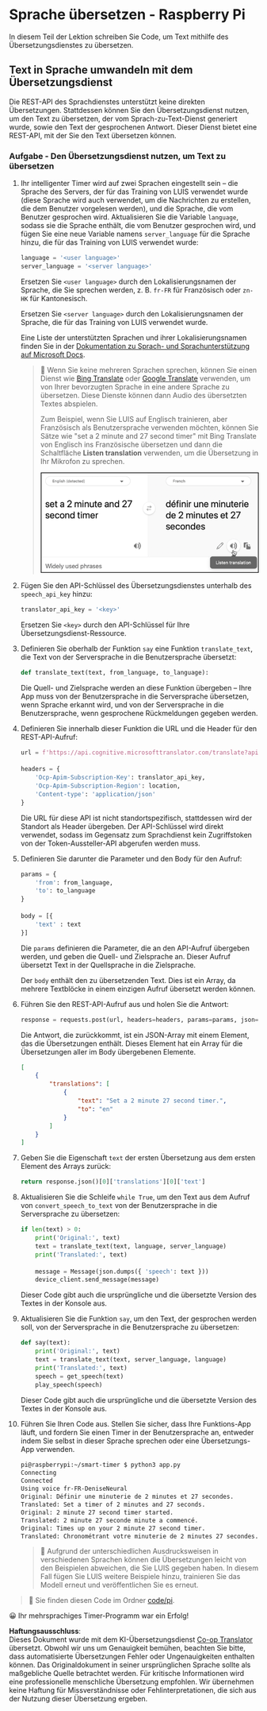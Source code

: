 <!--
CO_OP_TRANSLATOR_METADATA:
{
  "original_hash": "bbb5aa34221fe129dd3ce4d9ec33831a",
  "translation_date": "2025-08-25T22:28:20+00:00",
  "source_file": "6-consumer/lessons/4-multiple-language-support/pi-translate-speech.md",
  "language_code": "de"
}
-->
# Sprache übersetzen - Raspberry Pi

In diesem Teil der Lektion schreiben Sie Code, um Text mithilfe des Übersetzungsdienstes zu übersetzen.

## Text in Sprache umwandeln mit dem Übersetzungsdienst

Die REST-API des Sprachdienstes unterstützt keine direkten Übersetzungen. Stattdessen können Sie den Übersetzungsdienst nutzen, um den Text zu übersetzen, der vom Sprach-zu-Text-Dienst generiert wurde, sowie den Text der gesprochenen Antwort. Dieser Dienst bietet eine REST-API, mit der Sie den Text übersetzen können.

### Aufgabe - Den Übersetzungsdienst nutzen, um Text zu übersetzen

1. Ihr intelligenter Timer wird auf zwei Sprachen eingestellt sein – die Sprache des Servers, der für das Training von LUIS verwendet wurde (diese Sprache wird auch verwendet, um die Nachrichten zu erstellen, die dem Benutzer vorgelesen werden), und die Sprache, die vom Benutzer gesprochen wird. Aktualisieren Sie die Variable `language`, sodass sie die Sprache enthält, die vom Benutzer gesprochen wird, und fügen Sie eine neue Variable namens `server_language` für die Sprache hinzu, die für das Training von LUIS verwendet wurde:

    ```python
    language = '<user language>'
    server_language = '<server language>'
    ```

    Ersetzen Sie `<user language>` durch den Lokalisierungsnamen der Sprache, die Sie sprechen werden, z. B. `fr-FR` für Französisch oder `zn-HK` für Kantonesisch.

    Ersetzen Sie `<server language>` durch den Lokalisierungsnamen der Sprache, die für das Training von LUIS verwendet wurde.

    Eine Liste der unterstützten Sprachen und ihrer Lokalisierungsnamen finden Sie in der [Dokumentation zu Sprach- und Sprachunterstützung auf Microsoft Docs](https://docs.microsoft.com/azure/cognitive-services/speech-service/language-support?WT.mc_id=academic-17441-jabenn#speech-to-text).

    > 💁 Wenn Sie keine mehreren Sprachen sprechen, können Sie einen Dienst wie [Bing Translate](https://www.bing.com/translator) oder [Google Translate](https://translate.google.com) verwenden, um von Ihrer bevorzugten Sprache in eine andere Sprache zu übersetzen. Diese Dienste können dann Audio des übersetzten Textes abspielen.
    >
    > Zum Beispiel, wenn Sie LUIS auf Englisch trainieren, aber Französisch als Benutzersprache verwenden möchten, können Sie Sätze wie "set a 2 minute and 27 second timer" mit Bing Translate von Englisch ins Französische übersetzen und dann die Schaltfläche **Listen translation** verwenden, um die Übersetzung in Ihr Mikrofon zu sprechen.
    >
    > ![Die Schaltfläche "Listen translation" auf Bing Translate](../../../../../translated_images/bing-translate.348aa796d6efe2a92f41ea74a5cf42bb4c63d6faaa08e7f46924e072a35daa48.de.png)

1. Fügen Sie den API-Schlüssel des Übersetzungsdienstes unterhalb des `speech_api_key` hinzu:

    ```python
    translator_api_key = '<key>'
    ```

    Ersetzen Sie `<key>` durch den API-Schlüssel für Ihre Übersetzungsdienst-Ressource.

1. Definieren Sie oberhalb der Funktion `say` eine Funktion `translate_text`, die Text von der Serversprache in die Benutzersprache übersetzt:

    ```python
    def translate_text(text, from_language, to_language):
    ```

    Die Quell- und Zielsprache werden an diese Funktion übergeben – Ihre App muss von der Benutzersprache in die Serversprache übersetzen, wenn Sprache erkannt wird, und von der Serversprache in die Benutzersprache, wenn gesprochene Rückmeldungen gegeben werden.

1. Definieren Sie innerhalb dieser Funktion die URL und die Header für den REST-API-Aufruf:

    ```python
    url = f'https://api.cognitive.microsofttranslator.com/translate?api-version=3.0'

    headers = {
        'Ocp-Apim-Subscription-Key': translator_api_key,
        'Ocp-Apim-Subscription-Region': location,
        'Content-type': 'application/json'
    }
    ```

    Die URL für diese API ist nicht standortspezifisch, stattdessen wird der Standort als Header übergeben. Der API-Schlüssel wird direkt verwendet, sodass im Gegensatz zum Sprachdienst kein Zugriffstoken von der Token-Aussteller-API abgerufen werden muss.

1. Definieren Sie darunter die Parameter und den Body für den Aufruf:

    ```python
    params = {
        'from': from_language,
        'to': to_language
    }

    body = [{
        'text' : text
    }]
    ```

    Die `params` definieren die Parameter, die an den API-Aufruf übergeben werden, und geben die Quell- und Zielsprache an. Dieser Aufruf übersetzt Text in der Quellsprache in die Zielsprache.

    Der `body` enthält den zu übersetzenden Text. Dies ist ein Array, da mehrere Textblöcke in einem einzigen Aufruf übersetzt werden können.

1. Führen Sie den REST-API-Aufruf aus und holen Sie die Antwort:

    ```python
    response = requests.post(url, headers=headers, params=params, json=body)
    ```

    Die Antwort, die zurückkommt, ist ein JSON-Array mit einem Element, das die Übersetzungen enthält. Dieses Element hat ein Array für die Übersetzungen aller im Body übergebenen Elemente.

    ```json
    [
        {
            "translations": [
                {
                    "text": "Set a 2 minute 27 second timer.",
                    "to": "en"
                }
            ]
        }
    ]
    ```

1. Geben Sie die Eigenschaft `text` der ersten Übersetzung aus dem ersten Element des Arrays zurück:

    ```python
    return response.json()[0]['translations'][0]['text']
    ```

1. Aktualisieren Sie die Schleife `while True`, um den Text aus dem Aufruf von `convert_speech_to_text` von der Benutzersprache in die Serversprache zu übersetzen:

    ```python
    if len(text) > 0:
        print('Original:', text)
        text = translate_text(text, language, server_language)
        print('Translated:', text)

        message = Message(json.dumps({ 'speech': text }))
        device_client.send_message(message)
    ```

    Dieser Code gibt auch die ursprüngliche und die übersetzte Version des Textes in der Konsole aus.

1. Aktualisieren Sie die Funktion `say`, um den Text, der gesprochen werden soll, von der Serversprache in die Benutzersprache zu übersetzen:

    ```python
    def say(text):
        print('Original:', text)
        text = translate_text(text, server_language, language)
        print('Translated:', text)
        speech = get_speech(text)
        play_speech(speech)
    ```

    Dieser Code gibt auch die ursprüngliche und die übersetzte Version des Textes in der Konsole aus.

1. Führen Sie Ihren Code aus. Stellen Sie sicher, dass Ihre Funktions-App läuft, und fordern Sie einen Timer in der Benutzersprache an, entweder indem Sie selbst in dieser Sprache sprechen oder eine Übersetzungs-App verwenden.

    ```output
    pi@raspberrypi:~/smart-timer $ python3 app.py
    Connecting
    Connected
    Using voice fr-FR-DeniseNeural
    Original: Définir une minuterie de 2 minutes et 27 secondes.
    Translated: Set a timer of 2 minutes and 27 seconds.
    Original: 2 minute 27 second timer started.
    Translated: 2 minute 27 seconde minute a commencé.
    Original: Times up on your 2 minute 27 second timer.
    Translated: Chronométrant votre minuterie de 2 minutes 27 secondes.
    ```

    > 💁 Aufgrund der unterschiedlichen Ausdrucksweisen in verschiedenen Sprachen können die Übersetzungen leicht von den Beispielen abweichen, die Sie LUIS gegeben haben. In diesem Fall fügen Sie LUIS weitere Beispiele hinzu, trainieren Sie das Modell erneut und veröffentlichen Sie es erneut.

> 💁 Sie finden diesen Code im Ordner [code/pi](../../../../../6-consumer/lessons/4-multiple-language-support/code/pi).

😀 Ihr mehrsprachiges Timer-Programm war ein Erfolg!

**Haftungsausschluss**:  
Dieses Dokument wurde mit dem KI-Übersetzungsdienst [Co-op Translator](https://github.com/Azure/co-op-translator) übersetzt. Obwohl wir uns um Genauigkeit bemühen, beachten Sie bitte, dass automatisierte Übersetzungen Fehler oder Ungenauigkeiten enthalten können. Das Originaldokument in seiner ursprünglichen Sprache sollte als maßgebliche Quelle betrachtet werden. Für kritische Informationen wird eine professionelle menschliche Übersetzung empfohlen. Wir übernehmen keine Haftung für Missverständnisse oder Fehlinterpretationen, die sich aus der Nutzung dieser Übersetzung ergeben.